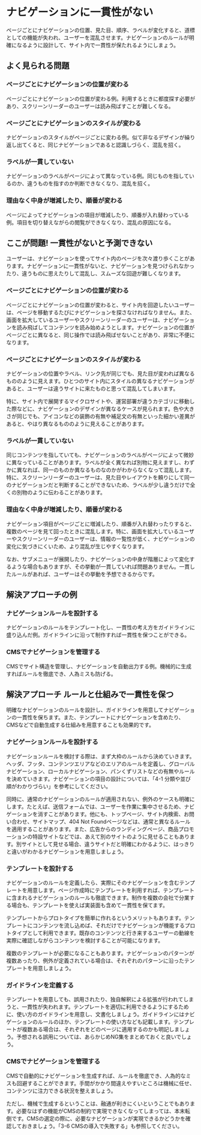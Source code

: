 # ナビゲーションに一貫性がない

ページごとにナビゲーションの位置、見た目、順序、ラベルが変化すると、道標としての機能が失われ、ユーザーを混乱させます。ナビゲーションのルールが明確になるように設計して、サイト内で一貫性が保たれるようにしまょう。

## よく見られる問題

### ページごとにナビゲーションの位置が変わる

ページごとにナビゲーションの位置が変わる例。利用するときに都度探す必要があり、スクリーンリーダーのユーザーは読み飛ばすことが難しくなる。

### ページごとにナビゲーションのスタイルが変わる

ナビゲーションのスタイルがページごとに変わる例。似て非なるデザインが繰り返し出てくると、同じナビゲーションであると認識しづらく、混乱を招く。

### ラベルが一貫していない

ナビゲーションのラベルがページによって異なっている例。同じものを指しているのか、違うものを指すのか判断できなくなり、混乱を招く。

### 理由なく中身が増減したり、順番が変わる

ページによってナビゲーションの項目が増減したり、順番が入れ替わっている例。項目を切り替えながらの閲覧ができなくなり、混乱の原因になる。

## ここが問題! 一貫性がないと予測できない

ユーザーは、ナビゲーションを使ってサイト内のページを次々渡り歩くことがあります。ナビゲーションに一貫性がないと、ナビゲーションを見つけられなかったり、違うものに思えたりして混乱し、スムーズな回遊が難しくなります。

### ページごとにナビゲーションの位置が変わる

ページごとにナビゲーションの位置が変わると、サイト内を回遊したいユーザーは、ページを移動するたびにナビゲーションを探さなければなりません。また、画面を拡大しているユーザーやスクリーンリーダーのユーザーは、ナビゲーションを読み飛ばしてコンテンツを読み始めようとします。ナビゲーションの位置がページごとに異なると、同じ操作では読み飛ばせないことがあり、非常に不便になります。

### ページごとにナビゲーションのスタイルが変わる

ナビゲーションの位置やラベル、リンク先が同じでも、見た目が変われば異なるもののように見えます。ひとつのサイト内にスタイルの異なるナビゲーションがあると、ユーザーは違うサイトに来たものと思って混乱してしまいます。

特に、サイト内で展開するマイクロサイトや、運営部署が違うカテゴリに移動した際などに、ナビゲーションのデザインが異なるケースが見られます。色や大きさが同じでも、アイコンなどの装飾の有無や補足文の有無といった細かい差異があると、やはり異なるもののように見えることがあります。

### ラベルが一貫していない

同じコンテンツを指していても、ナビゲーションのラベルがページによって微妙に異なっていることがあります。ラベルが全く異なれば別物に見えますし、わずかに異なれば、同一のものか異なるものなのかがわからなくなって混乱します。特に、スクリーンリーダーのユーザーは、見た目やレイアウトを頼りにして同一のナビゲーションだと判断することができないため、ラベルが少し違うだけで全くの別物のように伝わることがあります。

### 理由なく中身が増減したり、順番が変わる

ナビゲーション項目がページごとに増減したり、順番が入れ替わったりすると、複数のページを見て回ったときに混乱します。特に、画面を拡大しているユーザーやスクリーンリーダーのユーザーは、情報の一覧性が低く、ナビゲーションの変化に気づきにくいため、より混乱が生じやすくなります。

なお、サブメニューが展開したり、ナビゲーションの中身が階層によって変化するような場合もありますが、その挙動が一貫していれば問題ありません。一貫したルールがあれば、ユーザーはその挙動を予想できるからです。

## 解決アプローチの例

### ナビゲーションルールを設計する

ナビゲーションのルールをテンプレート化し、一貫性の考え方をガイドラインに盛り込んだ例。ガイドラインに沿って制作すれば一貫性を保つことができる。

### CMSでナビゲーションを管理する

CMSでサイト構造を管理し、ナビゲーションを自動出力する例。機械的に生成すればルールを徹底でき、人為ミスも防げる。

## 解決アプローチ ルールと仕組みで一貫性を保つ

明確なナビゲーションのルールを設計し、ガイドラインを用意してナビゲーションの一貫性を保ちます。また、テンプレートにナビゲーションを含めたり、CMSなどで自動生成する仕組みを用意することも効果的です。

### ナビゲーションルールを設計する

ナビゲーションルールを検討する際は、まず大枠のルールから決めていきます。ヘッダ、フッタ、コンテンツエリアなどのエリアのルールを定義し、グローバルナビゲーション、ローカルナビゲーション、パンくずリストなどの有無やルールを決めていきます。ナビゲーションの項目の設計については、「4-1 分類や並び順がわかりづらい」を参考にしてください。

同時に、通常のナビゲーションのルールが適用されない、例外のケースも明確にします。たとえば、送信フォームでは、ユーザーを作業に集中させるため、ナビゲーションを消すことがあります。他にも、トップページ、サイト内検索、お問い合わせ、サイトマップ、404 Not Foundページなどは、通常と異なるルールを適用することがあります。また、広告からのランディングページ、商品プロモーションの特設サイトなどでは、あえて別のサイトのように見せることもあります。別サイトとして見せる場合、違うサイトだと明確にわかるように、はっきりと違いがわかるナビゲーションを用意しましょう。

### テンプレートを設計する

ナビゲーションのルールを定義したら、実際にそのナビゲーションを含むテンプレートを用意します。ページ作成時にテンプレートを利用すれば、テンプレートに含まれるナビゲーションのルールも徹底できます。制作を複数の会社で分業する場合も、テンプレートを使えば実装面も含めて一貫性を保てます。

テンプレートからプロトタイプを簡単に作れるというメリットもあります。テンプレートにコンテンツを流し込めば、それだけでナビゲーションが機能するプロトタイプとして利用できます。既存のコンテンツと行き来するユーザーの動線を実際に確認しながらコンテンツを検討することが可能になります。

複数のテンプレートが必要になることもあります。ナビゲーションのパターンが複数あったり、例外が定義されている場合は、それぞれのパターンに沿ったテンプレートを用意しましょう。

### ガイドラインを定義する

テンプレートを用意しても、誤用されたり、独自解釈による拡張が行われてしまうと、一貫性が失われます。テンプレートを適切に利用できるようにするために、使い方のガイドラインを用意し、文書化しましょう。ガイドラインにはナビゲーションのルールのほか、テンプレートの使い方なども記載します。テンプレートが複数ある場合は、それぞれをどのページに適用するのかも明記しましょう。予想される誤用については、あらかじめNG集をまとめておくと良いでしょう。

### CMSでナビゲーションを管理する

CMSで自動的にナビゲーションを生成すれば、ルールを徹底でき、人為的なミスも回避することができます。手間がかかり間違えやすいところは機械に任せ、コンテンツに注力できる状況を整えましょう。

ただし、機械で生成するということは、融通が利きにくいということでもあります。必要なはずの機能がCMSの制約で実現できなくなってしまっては、本末転倒です。CMSの選定の際に、必要なナビゲーションが実現できるかどうかを確認しておきましょう。「3-6 CMSの導入で失敗する」も参照してください。
